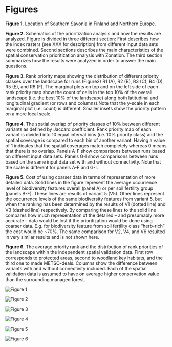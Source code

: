 # Figures

__Figure 1.__ Location of Southern Savonia in Finland and Northern Europe.

__Figure 2.__ Schematics of the prioritization analysis and how the results are analyzed. Figure is divided in three different section: First describes how the index rasters (see XXX for description) from different input data sets were combined. Second sections describes the main characteristics of the spatial conservation prioritization analysis with Zonation. The third section summarizes how the results were analyzed in order to answer the main questions.

__Figure 3.__ Rank priority maps showing the distribution of different priority classes over the landscape for runs (Figure2) R1 (A), R2 (B), R3 (C), R4 (D), R5 (E), and R6 (F). The marginal plots on top and on the left side of each rank priority map show the count of cells in the top 10% of the overall landscape (i.e. the best 10% of the landscape) along both latitudinal and longitudinal gradient (or rows and columns).Note that the y-scale in each marginal plot (i.e. count) is different. Smaller insets show the priority pattern on a more local scale.

__Figure 4.__ The spatial overlap of priority classes of 10% between different variants as defined by Jaccard coefficient. Rank priority map of each variant is divided into 10 equal interval bins (i.e. 10% priority class) and the spatial coverage is compared to each bin of another variant. Having a value of 1 indicates that the spatial coverages match completely whereas 0 means that there is no overlap. Panels A-F show comparisons between runs based on different input data sets. Panels G-I show comparisons between runs based on the same input data set with and without connectivity. Note that the scale is different for panels A-F and G-I.

__Figure 5.__ Cost of using coarser data in terms of representation of more detailed data. Solid lines in the figure represent the average occurrence level of biodiversity features overall (panel A) or per soil fertility group (panels B-F). These lines are results of variant 5 (V5). Other lines represent the occurrence levels of the same biodiversity features from variant 5, but when the ranking has been determined by the results of V1 (dotted line) and V3 (dashed line) respectively. By comparing these lines to the solid line compares how much representation of the detailed – and presumably more accurate – data would be lost if the prioritization would be done using coarser data. E.g. for biodiversity feature from soil fertility class “herb-rich” the cost would be ~70%. The same comparison for V2, V4, and V6 resulted in very similar results and is not shown here.

__Figure 6.__ The average priority rank and the distribution of rank priorities of the landscape within the independent spatial validation data. First row corresponds to protected areas, second to woodland key habitats, and the third one to made METSO-deals. Columns show the difference between variants with and without connectivity included. Each of the spatial validation data is assumed to have on average higher conservation value than the surrounding managed forest.

![Figure 1](figs/Figure1/Fig1.png)

![Figure 2](figs/Figure2/Fig2_v1.png)

![Figure 3](figs/Figure3/Fig3.png)

![Figure 4](figs/Figure4/Fig4.png)

![Figure 5](figs/Figure5/Fig5.png)

![Figure 6](figs/Figure6/Fig6_combined.png)
